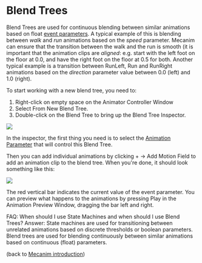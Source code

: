 Blend Trees
===========


Blend Trees are used for continuous blending between similar animations based on float [event parameters](AnimationParameters.md). A typical example of this is blending between _walk_ and _run_ animations based on the _speed_ parameter. Mecanim can ensure that the transition between the walk and the run is smooth (it is important that the animation clips are _aligned_: e.g. start with the left foot on the floor at 0.0, and have the right foot on the floor at 0.5 for both. Another typical example is a transition between RunLeft, Run and RunRight animations based on the _direction_ parameter value between 0.0 (left) and 1.0 (right). 

To start working with a new blend tree, you need to:
1. Right-click on empty space on the <span class=inspector>Animator Controller Window</span>
1. Select <span class=menu>From New Blend Tree</span>.
1. Double-click on the Blend Tree to bring up the <span class=inspector>Blend Tree Inspector</span>.


![](http://docwiki.hq.unity3d.com/uploads/Main/MecanimBlendTreeInitial.png)  

In the inspector, the first thing you need is to select the [Animation Parameter](AnimationParameters.md) that will control this Blend Tree. 

Then you can add individual animations by clicking <span class=menu>+ -> Add Motion Field</span> to add an animation clip to the blend tree. When you're done, it should look something like this:


![](http://docwiki.hq.unity3d.com/uploads/Main/MecanimBlendTree.png)  

The red vertical bar indicates the current value of the event parameter. You can preview what happens to the animations by pressing <span class=menu>Play</span> in the <span class=inspector>Animation Preview Window</span>, dragging the bar left and right.

FAQ: When should I use <span class=keyword>State Machines</span> and when should I use <span class=keyword>Blend Trees</span>?
Answer: State machines are used for transitioning between unrelated animations based on discrete thresholds or boolean parameters. Blend trees are used for blending continuously between similar animations based on continuous (float) parameters.

(back to [Mecanim introduction](MecanimAnimationSystem.md))
